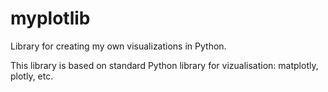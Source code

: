 # myplotlib
Library for creating my own visualizations in Python.

This library is based on standard Python library for vizualisation: matplotly, plotly, etc.

